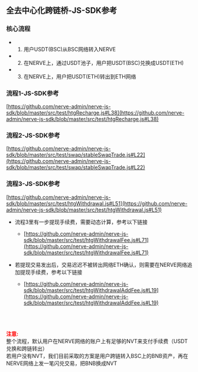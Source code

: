 ## 全去中心化跨链桥-JS-SDK参考

### 核心流程

- 1. 用户USDT(BSC)从BSC网络转入NERVE
- 2. 在NERVE上，通过USDT池子，用户把USDT(BSC)兑换成USDT(ETH)
- 3. 在NERVE上，用户把USDT(ETH)转出到ETH网络

### 流程1-JS-SDK参考

[https://github.com/nerve-admin/nerve-js-sdk/blob/master/src/test/htgRecharge.js#L38](https://github.com/nerve-admin/nerve-js-sdk/blob/master/src/test/htgRecharge.js#L38)

### 流程2-JS-SDK参考

[https://github.com/nerve-admin/nerve-js-sdk/blob/master/src/test/swap/stableSwapTrade.js#L22](https://github.com/nerve-admin/nerve-js-sdk/blob/master/src/test/swap/stableSwapTrade.js#L22)

### 流程3-JS-SDK参考

[https://github.com/nerve-admin/nerve-js-sdk/blob/master/src/test/htgWithdrawal.js#L51](https://github.com/nerve-admin/nerve-js-sdk/blob/master/src/test/htgWithdrawal.js#L51)

- 流程3里有一步提现手续费，需要动态计算，参考以下链接
    - [https://github.com/nerve-admin/nerve-js-sdk/blob/master/src/test/htgWithdrawalFee.js#L71](https://github.com/nerve-admin/nerve-js-sdk/blob/master/src/test/htgWithdrawalFee.js#L71)

- 若提现交易发出后，交易迟迟不被转出网络ETH确认，则需要在NERVE网络追加提现手续费，参考以下链接
    - [https://github.com/nerve-admin/nerve-js-sdk/blob/master/src/test/htgWithdrawalAddFee.js#L19](https://github.com/nerve-admin/nerve-js-sdk/blob/master/src/test/htgWithdrawalAddFee.js#L19)

<br>
<br>
<br>
<b style="color:red">注意:</b>
<br>
整个流程，默认用户在NERVE网络的账户上有足够的NVT来支付手续费（USDT兑换和跨链转出）

<br>
若用户没有NVT，我们目前采取的方案是用户跨链转入BSC上的BNB资产，再在NERVE网络上发一笔闪兑交易，把BNB换成NVT
